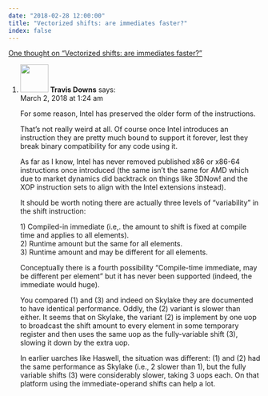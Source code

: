 ```yaml
---
date: "2018-02-28 12:00:00"
title: "Vectorized shifts: are immediates faster?"
index: false
---
```


[One thought on &ldquo;Vectorized shifts: are immediates faster?&rdquo;](/lemire/blog/2018/02-28-vectorized-shifts-are-immediates-faster)

<ol class="comment-list">
<li id="comment-297645" class="comment even thread-even depth-1">
<div class="comment-author vcard">
<img alt src="https://secure.gravatar.com/avatar/c6937532928911c0dae3c9c89b658c09?s=56&#038;d=mm&#038;r=g" srcset="https://secure.gravatar.com/avatar/c6937532928911c0dae3c9c89b658c09?s=112&#038;d=mm&#038;r=g 2x" class="avatar avatar-56 photo" height="56" width="56" decoding="async" /> <b class="fn">Travis Downs</b> <span class="says">says:</span> </div>
<div class="comment-metadata"><time datetime="2018-03-02T01:24:21+00:00">March 2, 2018 at 1:24 am</time></a> </div>
<div class="comment-content">
<p>For some reason, Intel has preserved the older form of the instructions.</p>
<p>That&rsquo;s not really weird at all. Of course once Intel introduces an instruction they are pretty much bound to support it forever, lest they break binary compatibility for any code using it.</p>
<p>As far as I know, Intel has never removed published x86 or x86-64 instructions once introduced (the same isn&rsquo;t the same for AMD which due to market dynamics did backtrack on things like 3DNow! and the XOP instruction sets to align with the Intel extensions instead).</p>
<p>It should be worth noting there are actually three levels of &ldquo;variability&rdquo; in the shift instruction:</p>
<p>1) Compiled-in immediate (i.e,. the amount to shift is fixed at compile time and applies to all elements).<br/>
2) Runtime amount but the same for all elements.<br/>
3) Runtime amount and may be different for all elements.</p>
<p>Conceptually there is a fourth possibility &ldquo;Compile-time immediate, may be different per element&rdquo; but it has never been supported (indeed, the immediate would huge).</p>
<p>You compared (1) and (3) and indeed on Skylake they are documented to have identical performance. Oddly, the (2) variant is slower than either. It seems that on Skylake, the variant (2) is implement by one uop to broadcast the shift amount to every element in some temporary register and then uses the same uop as the fully-variable shift (3), slowing it down by the extra uop.</p>
<p>In earlier uarches like Haswell, the situation was different: (1) and (2) had the same performance as Skylake (i.e., 2 slower than 1), but the fully variable shifts (3) were considerably slower, taking 3 uops each. On that platform using the immediate-operand shifts can help a lot.</p>
</div>
</li>
</ol>

